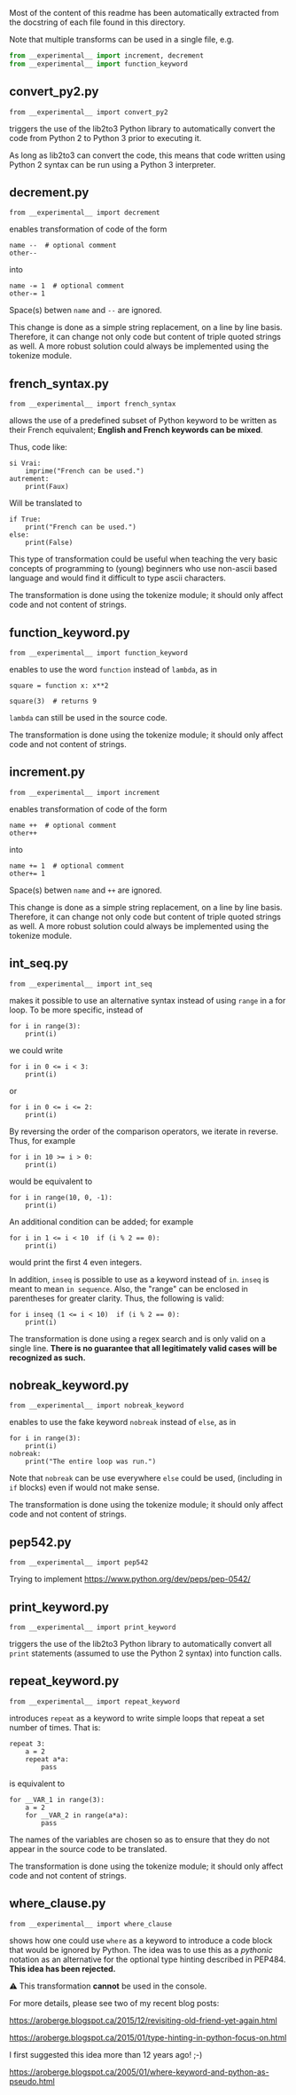 
Most of the content of this readme has been automatically extracted from
the docstring of each file found in this directory.

Note that multiple transforms can be used in a single file, e.g.

```python
from __experimental__ import increment, decrement
from __experimental__ import function_keyword
```


## convert_py2.py 

    from __experimental__ import convert_py2

triggers the use of the lib2to3 Python library to automatically convert
the code from Python 2 to Python 3 prior to executing it.

As long as lib2to3 can convert the code, this means that code written
using Python 2 syntax can be run using a Python 3 interpreter.


## decrement.py 


    from __experimental__ import decrement

enables transformation of code of the form

    name --  # optional comment
    other--

into

    name -= 1  # optional comment
    other-= 1

Space(s) betwen `name` and `--` are ignored.

This change is done as a simple string replacement, on a line by line basis.
Therefore, it can change not only code but content of triple quoted strings
as well. A more robust solution could always be implemented
using the tokenize module.


## french_syntax.py 

    from __experimental__ import french_syntax

allows the use of a predefined subset of Python keyword to be written
as their French equivalent; **English and French keywords can be mixed**.

Thus, code like:

    si Vrai:
        imprime("French can be used.")
    autrement:
        print(Faux)

Will be translated to

    if True:
        print("French can be used.")
    else:
        print(False)

This type of transformation could be useful when teaching the
very basic concepts of programming to (young) beginners who use
non-ascii based language and would find it difficult to type
ascii characters.

The transformation is done using the tokenize module; it should
only affect code and not content of strings.


## function_keyword.py 

    from __experimental__ import function_keyword

enables to use the word `function` instead of `lambda`, as in

    square = function x: x**2

    square(3)  # returns 9

`lambda` can still be used in the source code.

The transformation is done using the tokenize module; it should
only affect code and not content of strings.


## increment.py 


    from __experimental__ import increment

enables transformation of code of the form

    name ++  # optional comment
    other++

into

    name += 1  # optional comment
    other+= 1

Space(s) betwen `name` and `++` are ignored.

This change is done as a simple string replacement, on a line by line basis.
Therefore, it can change not only code but content of triple quoted strings
as well. A more robust solution could always be implemented
using the tokenize module.


## int_seq.py 

    from __experimental__ import int_seq

makes it possible to use an alternative syntax instead of using `range`
in a for loop.  To be more specific, instead of

    for i in range(3):
        print(i)

we could write

    for i in 0 <= i < 3:
        print(i)

or

    for i in 0 <= i <= 2:
        print(i)

By reversing the order of the comparison operators, we iterate in reverse.
Thus, for example

    for i in 10 >= i > 0:
        print(i)

would be equivalent to

    for i in range(10, 0, -1):
        print(i)

An additional condition can be added; for example

    for i in 1 <= i < 10  if (i % 2 == 0):
        print(i)

would print the first 4 even integers.

In addition, `inseq` is possible to use as a keyword instead of `in`.
`inseq` is meant to mean `in sequence`. Also, the "range" can be enclosed
in parentheses for greater clarity. Thus, the following is valid:

    for i inseq (1 <= i < 10)  if (i % 2 == 0):
        print(i)

The transformation is done using a regex search and is only valid
on a single line. **There is no guarantee that all legitimately 
valid cases will be recognized as such.**


## nobreak_keyword.py 

    from __experimental__ import nobreak_keyword

enables to use the fake keyword `nobreak` instead of `else`, as in

    for i in range(3):
        print(i)
    nobreak:
        print("The entire loop was run.")

Note that `nobreak` can be use everywhere `else` could be used,
(including in `if` blocks) even if would not make sense.

The transformation is done using the tokenize module; it should
only affect code and not content of strings.


## pep542.py 

    from __experimental__ import pep542

Trying to implement https://www.python.org/dev/peps/pep-0542/


## print_keyword.py 

    from __experimental__ import print_keyword

triggers the use of the lib2to3 Python library to automatically convert
all `print` statements (assumed to use the Python 2 syntax) into
function calls.


## repeat_keyword.py 

    from __experimental__ import repeat_keyword

introduces `repeat` as a keyword to write simple loops that repeat
a set number of times.  That is:

    repeat 3:
        a = 2
        repeat a*a:
            pass

is equivalent to

    for __VAR_1 in range(3):
        a = 2
        for __VAR_2 in range(a*a):
            pass

The names of the variables are chosen so as to ensure that they
do not appear in the source code to be translated.

The transformation is done using the tokenize module; it should
only affect code and not content of strings.


## where_clause.py 

    from __experimental__ import where_clause

shows how one could use `where` as a keyword to introduce a code
block that would be ignored by Python. The idea was to use this as
a _pythonic_ notation as an alternative for the optional type hinting described
in PEP484.  **This idea has been rejected.**

:warning: This transformation **cannot** be used in the console.

For more details, please see two of my recent blog posts:

https://aroberge.blogspot.ca/2015/12/revisiting-old-friend-yet-again.html

https://aroberge.blogspot.ca/2015/01/type-hinting-in-python-focus-on.html

I first suggested this idea more than 12 years ago! ;-)

https://aroberge.blogspot.ca/2005/01/where-keyword-and-python-as-pseudo.html
